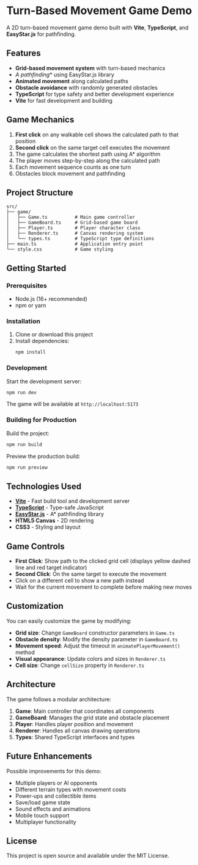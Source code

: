 # Turn-Based Movement Game Demo

A 2D turn-based movement game demo built with **Vite**, **TypeScript**, and **EasyStar.js** for pathfinding.

## Features

- **Grid-based movement system** with turn-based mechanics
- **A* pathfinding** using EasyStar.js library
- **Animated movement** along calculated paths
- **Obstacle avoidance** with randomly generated obstacles
- **TypeScript** for type safety and better development experience
- **Vite** for fast development and building

## Game Mechanics

1. **First click** on any walkable cell shows the calculated path to that position
2. **Second click** on the same target cell executes the movement
3. The game calculates the shortest path using A* algorithm
4. The player moves step-by-step along the calculated path
5. Each movement sequence counts as one turn
6. Obstacles block movement and pathfinding

## Project Structure

```
src/
├── game/
│   ├── Game.ts          # Main game controller
│   ├── GameBoard.ts     # Grid-based game board
│   ├── Player.ts        # Player character class
│   ├── Renderer.ts      # Canvas rendering system
│   └── types.ts         # TypeScript type definitions
├── main.ts              # Application entry point
└── style.css            # Game styling
```

## Getting Started

### Prerequisites

- Node.js (16+ recommended)
- npm or yarn

### Installation

1. Clone or download this project
2. Install dependencies:
   ```bash
   npm install
   ```

### Development

Start the development server:
```bash
npm run dev
```

The game will be available at `http://localhost:5173`

### Building for Production

Build the project:
```bash
npm run build
```

Preview the production build:
```bash
npm run preview
```

## Technologies Used

- **[Vite](https://vite.dev/)** - Fast build tool and development server
- **[TypeScript](https://www.typescriptlang.org/)** - Type-safe JavaScript
- **[EasyStar.js](https://github.com/prettymuchbryce/easystarjs)** - A* pathfinding library
- **HTML5 Canvas** - 2D rendering
- **CSS3** - Styling and layout

## Game Controls

- **First Click**: Show path to the clicked grid cell (displays yellow dashed line and red target indicator)
- **Second Click**: On the same target to execute the movement
- Click on a different cell to show a new path instead
- Wait for the current movement to complete before making new moves

## Customization

You can easily customize the game by modifying:

- **Grid size**: Change `GameBoard` constructor parameters in `Game.ts`
- **Obstacle density**: Modify the density parameter in `GameBoard.ts`
- **Movement speed**: Adjust the timeout in `animatePlayerMovement()` method
- **Visual appearance**: Update colors and sizes in `Renderer.ts`
- **Cell size**: Change `cellSize` property in `Renderer.ts`

## Architecture

The game follows a modular architecture:

1. **Game**: Main controller that coordinates all components
2. **GameBoard**: Manages the grid state and obstacle placement
3. **Player**: Handles player position and movement
4. **Renderer**: Handles all canvas drawing operations
5. **Types**: Shared TypeScript interfaces and types

## Future Enhancements

Possible improvements for this demo:

- Multiple players or AI opponents
- Different terrain types with movement costs
- Power-ups and collectible items
- Save/load game state
- Sound effects and animations
- Mobile touch support
- Multiplayer functionality

## License

This project is open source and available under the MIT License.
